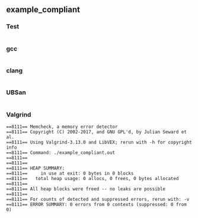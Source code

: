 ## example_compliant
### Test
```
```
### gcc
```
```
### clang
```
```
### UBSan
```
```
### Valgrind
```
==8111== Memcheck, a memory error detector
==8111== Copyright (C) 2002-2017, and GNU GPL'd, by Julian Seward et al.
==8111== Using Valgrind-3.13.0 and LibVEX; rerun with -h for copyright info
==8111== Command: ./example_compliant.out
==8111== 
==8111== 
==8111== HEAP SUMMARY:
==8111==     in use at exit: 0 bytes in 0 blocks
==8111==   total heap usage: 0 allocs, 0 frees, 0 bytes allocated
==8111== 
==8111== All heap blocks were freed -- no leaks are possible
==8111== 
==8111== For counts of detected and suppressed errors, rerun with: -v
==8111== ERROR SUMMARY: 0 errors from 0 contexts (suppressed: 0 from 0)
```
